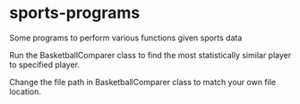 # sports-programs
Some programs to perform various functions given sports data

Run the BasketballComparer class to find the most statistically similar player to specified player.

Change the file path in BasketballComparer class to match your own file location. 
